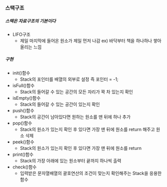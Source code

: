 ### 스택구조
##### 스택은 자료구조의 기본이다 
- LIFO구조
    - 제일 마지막에 들어온 원소가 제일 먼저 나감
    ex) 바닥부터 책을 하나하나 쌓아 올리는 느낌

##### 구현
* init()함수
    *  Stack의 포인터를 배열의 외부로 설정 즉 포인터 = -1;
* isFull()함수
    * Stack의 들어갈 수 있는 공간의 모든 자리가 꽉 차 있는지 확인
* isEmpty()함수
    * Stack의 들어갈 수 있는 공간이 있는지 확인
* push()함수
    * Stack의 공간이 남아있다면 원하는 원소를 맨 뒤에 하나 추가
* pop()함수
    * Stack의 원소가 있는지 확인 후 있다면 가장 맨 뒤에 원소를 return 해주고 원소 삭제
* peek()함수
    * Stack의 원소가 있는지 확인 후 있다면 가장 맨 뒤에 원소를 return
* print()함수
    * Stack의 가장 아래에 있는 원소부터 끝까지 하나씩 출력
* check()함수
    * 입력받은 문자열배열의 괄호연산의 조건이 맞는지 확인해주는 Stack을 응용한 함수